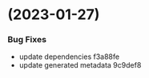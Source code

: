 #  (2023-01-27)


### Bug Fixes

* update dependencies f3a88fe
* update generated metadata 9c9def8



